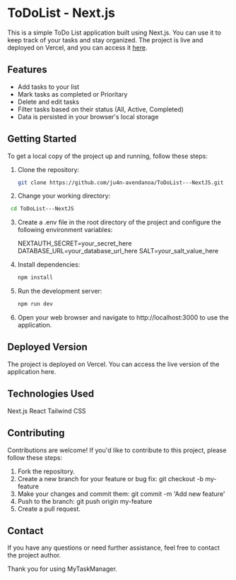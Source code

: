 # ToDoList - Next.js

This is a simple ToDo List application built using Next.js. You can use it to keep track of your tasks and stay organized. The project is live and deployed on Vercel, and you can access it [here](https://my-task-organizer.vercel.app/).

## Features

- Add tasks to your list
- Mark tasks as completed or Prioritary
- Delete and edit tasks
- Filter tasks based on their status (All, Active, Completed)
- Data is persisted in your browser's local storage

## Getting Started

To get a local copy of the project up and running, follow these steps:

1. Clone the repository:

   ```bash
   git clone https://github.com/ju4n-avendanoa/ToDoList---NextJS.git

2. Change your working directory:
  
  ```bash
   cd ToDoList---NextJS
   ```

3. Create a .env file in the root directory of the project and configure the following environment variables:

   NEXTAUTH_SECRET=your_secret_here
   DATABASE_URL=your_database_url_here
   SALT=your_salt_value_here

4. Install dependencies:

   ```bash
   npm install

5. Run the development server:

   ```bash
   npm run dev

6. Open your web browser and navigate to http://localhost:3000 to use the application.

## Deployed Version

The project is deployed on Vercel. You can access the live version of the application here.

## Technologies Used

Next.js
React
Tailwind CSS

## Contributing

Contributions are welcome! If you'd like to contribute to this project, please follow these steps:

1. Fork the repository.
2. Create a new branch for your feature or bug fix: git checkout -b my-feature
3. Make your changes and commit them: git commit -m 'Add new feature'
4. Push to the branch: git push origin my-feature
5. Create a pull request.

## Contact

If you have any questions or need further assistance, feel free to contact the project author.

Thank you for using MyTaskManager.


